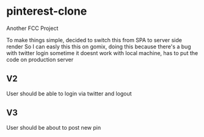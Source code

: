 # pinterest-clone
Another FCC Project

To make things simple, decided to switch this from SPA to server side render
So I can easly this this on gomix, doing this because there's a bug with twitter login
sometime it doesnt work with local machine, has to put the code on production server

## V2
User should be able to login via twitter and logout

## V3
User should be about to post new pin